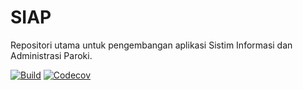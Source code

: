 SIAP
====
Repositori utama untuk pengembangan aplikasi Sistim Informasi dan Administrasi Paroki.

[![Build](https://img.shields.io/github/checks-status/paroki/siap/main?style=flat-square)](https://github.com/paroki/siap/actions/workflows/ci.yml?query=branch%3Amain)
[![Codecov](https://img.shields.io/codecov/c/github/paroki/siap.svg?style=flat-square)](https://codecov.io/gh/paroki/siap)